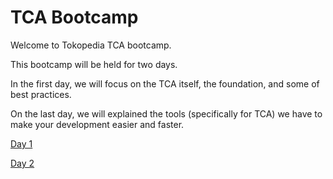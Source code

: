 # TCA Bootcamp

Welcome to Tokopedia TCA bootcamp.

This bootcamp will be held for two days.

In the first day, we will focus on the TCA itself, the foundation, and some of best practices.

On the last day, we will explained the tools (specifically for TCA) we have to make your development easier and faster.

[Day 1](Day1/README.md)

[Day 2](Day2/README.md)